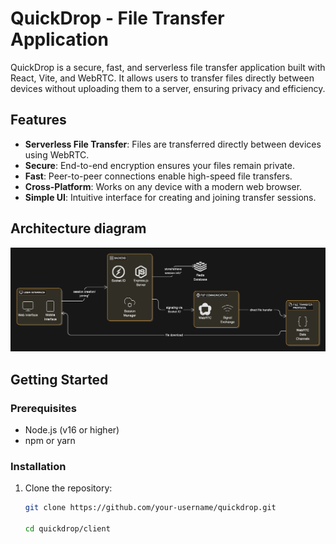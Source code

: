 # QuickDrop - File Transfer Application

QuickDrop is a secure, fast, and serverless file transfer application built with React, Vite, and WebRTC. It allows users to transfer files directly between devices without uploading them to a server, ensuring privacy and efficiency.

## Features

- **Serverless File Transfer**: Files are transferred directly between devices using WebRTC.
- **Secure**: End-to-end encryption ensures your files remain private.
- **Fast**: Peer-to-peer connections enable high-speed file transfers.
- **Cross-Platform**: Works on any device with a modern web browser.
- **Simple UI**: Intuitive interface for creating and joining transfer sessions.

## Architecture diagram
![QuickDrop Architecture Diagram](./src/assets/architecture-diagram.svg)

## Getting Started

### Prerequisites

- Node.js (v16 or higher)
- npm or yarn

### Installation

1. Clone the repository:
   ```bash
   git clone https://github.com/your-username/quickdrop.git

   cd quickdrop/client